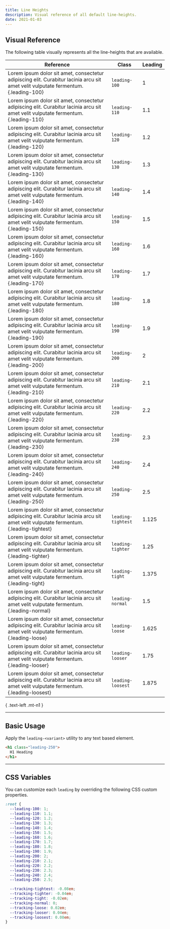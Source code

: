 ```yaml
---
title: Line Heights
description: Visual reference of all default line-heights.
date: 2021-01-03
---
```


## Visual Reference

The following table visually represents all the line-heights that are available.

| Reference | Class | Leading |
| - | - | - |
| Lorem ipsum dolor sit amet, consectetur adipiscing elit. Curabitur lacinia arcu sit amet velit vulputate fermentum. {.leading-100} | `leading-100` | 1 |
| Lorem ipsum dolor sit amet, consectetur adipiscing elit. Curabitur lacinia arcu sit amet velit vulputate fermentum. {.leading-110} | `leading-110` | 1.1 |
| Lorem ipsum dolor sit amet, consectetur adipiscing elit. Curabitur lacinia arcu sit amet velit vulputate fermentum. {.leading-120} | `leading-120` | 1.2 |
| Lorem ipsum dolor sit amet, consectetur adipiscing elit. Curabitur lacinia arcu sit amet velit vulputate fermentum. {.leading-130} | `leading-130` | 1.3 |
| Lorem ipsum dolor sit amet, consectetur adipiscing elit. Curabitur lacinia arcu sit amet velit vulputate fermentum. {.leading-140} | `leading-140` | 1.4 |
| Lorem ipsum dolor sit amet, consectetur adipiscing elit. Curabitur lacinia arcu sit amet velit vulputate fermentum. {.leading-150} | `leading-150` | 1.5 |
| Lorem ipsum dolor sit amet, consectetur adipiscing elit. Curabitur lacinia arcu sit amet velit vulputate fermentum. {.leading-160} | `leading-160` | 1.6 |
| Lorem ipsum dolor sit amet, consectetur adipiscing elit. Curabitur lacinia arcu sit amet velit vulputate fermentum. {.leading-170} | `leading-170` | 1.7 |
| Lorem ipsum dolor sit amet, consectetur adipiscing elit. Curabitur lacinia arcu sit amet velit vulputate fermentum. {.leading-180} | `leading-180` | 1.8 |
| Lorem ipsum dolor sit amet, consectetur adipiscing elit. Curabitur lacinia arcu sit amet velit vulputate fermentum. {.leading-190} | `leading-190` | 1.9 |
| Lorem ipsum dolor sit amet, consectetur adipiscing elit. Curabitur lacinia arcu sit amet velit vulputate fermentum. {.leading-200} | `leading-200` | 2 |
| Lorem ipsum dolor sit amet, consectetur adipiscing elit. Curabitur lacinia arcu sit amet velit vulputate fermentum. {.leading-210} | `leading-210` | 2.1 |
| Lorem ipsum dolor sit amet, consectetur adipiscing elit. Curabitur lacinia arcu sit amet velit vulputate fermentum. {.leading-220} | `leading-220` | 2.2 |
| Lorem ipsum dolor sit amet, consectetur adipiscing elit. Curabitur lacinia arcu sit amet velit vulputate fermentum. {.leading-230} | `leading-230` | 2.3 |
| Lorem ipsum dolor sit amet, consectetur adipiscing elit. Curabitur lacinia arcu sit amet velit vulputate fermentum. {.leading-240} | `leading-240` | 2.4 |
| Lorem ipsum dolor sit amet, consectetur adipiscing elit. Curabitur lacinia arcu sit amet velit vulputate fermentum. {.leading-250} | `leading-250` | 2.5 |
| Lorem ipsum dolor sit amet, consectetur adipiscing elit. Curabitur lacinia arcu sit amet velit vulputate fermentum. {.leading-tightest} | `leading-tightest` | 1.125 |
| Lorem ipsum dolor sit amet, consectetur adipiscing elit. Curabitur lacinia arcu sit amet velit vulputate fermentum. {.leading-tighter} | `leading-tighter` | 1.25 |
| Lorem ipsum dolor sit amet, consectetur adipiscing elit. Curabitur lacinia arcu sit amet velit vulputate fermentum. {.leading-tight} | `leading-tight` | 1.375 |
| Lorem ipsum dolor sit amet, consectetur adipiscing elit. Curabitur lacinia arcu sit amet velit vulputate fermentum. {.leading-normal} | `leading-normal` | 1.5 |
| Lorem ipsum dolor sit amet, consectetur adipiscing elit. Curabitur lacinia arcu sit amet velit vulputate fermentum. {.leading-loose} | `leading-loose` | 1.625 |
| Lorem ipsum dolor sit amet, consectetur adipiscing elit. Curabitur lacinia arcu sit amet velit vulputate fermentum. {.leading-looser} | `leading-looser` | 1.75 |
| Lorem ipsum dolor sit amet, consectetur adipiscing elit. Curabitur lacinia arcu sit amet velit vulputate fermentum. {.leading-loosest} | `leading-loosest` | 1.875 |

{ .text-left .mt-n1 }

---

## Basic Usage

Apply the `leading-<variant>` utility to any text based element.

```html
<h1 class="leading-250">
  H1 Heading
</h1>
```

---

## CSS Variables

You can customize each `leading` by overriding the following CSS custom properties.

```css
:root {
  --leading-100: 1;
  --leading-110: 1.1;
  --leading-120: 1.2;
  --leading-130: 1.3;
  --leading-140: 1.4;
  --leading-150: 1.5;
  --leading-160: 1.6;
  --leading-170: 1.7;
  --leading-180: 1.8;
  --leading-190: 1.9;
  --leading-200: 2;
  --leading-210: 2.1;
  --leading-220: 2.2;
  --leading-230: 2.3;
  --leading-240: 2.4;
  --leading-250: 2.5;

  --tracking-tightest: -0.08em;
  --tracking-tighter: -0.04em;
  --tracking-tight: -0.02em;
  --tracking-normal: 0;
  --tracking-loose: 0.02em;
  --tracking-looser: 0.04em;
  --tracking-loosest: 0.08em;
}
```

